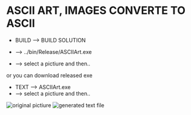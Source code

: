 # ASCII ART, IMAGES CONVERTE TO ASCII

* BUILD --> BUILD SOLUTION 

 * --> ../bin/Release/ASCIIArt.exe

 * --> select a pictiure and then..


or you can download released exe

* TEXT -->  ASCIIArt.exe
 * --> select a pictiure and then..
 


![original pictiure](https://github.com/YaoYilin/AsciiArt/blob/master/TEST/1.png)
![generated text file](https://github.com/YaoYilin/AsciiArt/blob/master/TEST/1.txt.png)
